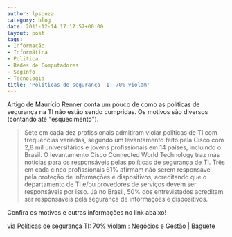 ```yaml
---
author: lpsouza
category: blog
date: 2011-12-14 17:17:57+00:00
layout: post
tags:
- Informação
- Informática
- Politica
- Redes de Computadores
- SegInfo
- Tecnologia
title: 'Políticas de segurança TI: 70% violam'
---
```


Artigo de Maurício Renner conta um pouco de como as políticas de segurança na TI não estão sendo cumpridas. Os motivos são diversos (contando até "esquecimento").

> Sete em cada dez profissionais admitiram violar políticas de TI com frequências variadas, segundo um levantamento feito pela Cisco com 2,8 mil universitários e jovens profissionais em 14 países, incluindo o Brasil. O levantamento Cisco Connected World Technology traz más notícias para os responsáveis pelas políticas de segurança de TI. Três em cada cinco profissionais 61% afirmam não serem responsável pela proteção de informações e dispositivos, acreditando que o departamento de TI e/ou provedores de serviços devem ser responsáveis por isso. Já no Brasil, 50% dos entrevistados acreditam ser responsáveis pela segurança de informações e dispositivos.

Confira os motivos e outras informações no link abaixo!

via [Políticas de segurança TI: 70% violam : Negócios e Gestão | Baguete](http://www.baguete.com.br/noticias/negocios-e-gestao/14/12/2011/politicas-de-seguranca-ti-70-violam)